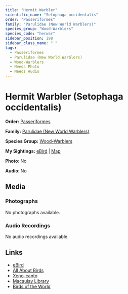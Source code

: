 ```yaml
---
title: "Hermit Warbler"
scientific_name: "Setophaga occidentalis"
order: "Passeriformes"
family: "Parulidae (New World Warblers)"
species_group: "Wood-Warblers"
species_code: "herwar"
sidebar_position: 198
sidebar_class_name: " "
tags: 
  - Passeriformes
  - Parulidae (New World Warblers)
  - Wood-Warblers
  - Needs Photo
  - Needs Audio
---
```


# Hermit Warbler (Setophaga occidentalis)

**Order:** [Passeriformes](/tags/passeriformes)

**Family:** [Parulidae (New World Warblers)](/tags/parulidae-new-world-warblers)

**Species Group:** [Wood-Warblers](/tags/wood-warblers)

**My Sightings:** [eBird](https://ebird.org/lifelist?r=world&time=life&spp=herwar) | [Map](/map?species_code=herwar)

**Photo**: No 

**Audio**: No

## Media
### Photographs
No photographs available.

### Audio Recordings
No audio recordings available.

## Links
* [eBird](https://ebird.org/species/herwar) 
* [All About Birds](https://www.allaboutbirds.org/guide/herwar) 
* [Xeno-canto](https://www.xeno-canto.org/species/setophaga-occidentalis) 
* [Macaulay Library](https://search.macaulaylibrary.org/catalog?taxonCode=herwar&sort=rating_rank_desc)
* [Birds of the World](https://birdsoftheworld.org/bow/species/herwar)
